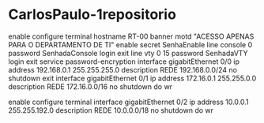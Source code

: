# CarlosPaulo-1repositorio
enable
configure terminal
hostname RT-00
banner motd "ACESSO APENAS PARA O DEPARTAMENTO DE TI"
enable secret SenhaEnable
line console 0
password SenhadaConsole
login
exit
line vty 0 15
password SenhadaVTY
login
exit
service password-encryption
interface gigabitEthernet 0/0
ip address 192.168.0.1 255.255.255.0
description REDE 192.168.0.0/24
no shutdown
exit
interface gigabitEthernet 0/1
ip address 172.16.0.1 255.255.0.0
description REDE 172.16.0.0/16
no shutdown
do wr



enable
configure terminal
interface gigabitEthernet 0/2
ip address 10.0.0.1 255.255.192.0
description REDE 10.0.0.0/18
no shutdown
do wr

